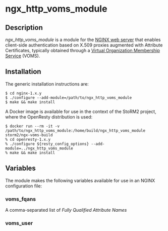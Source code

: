 # ngx_http_voms_module

## Description

_ngx_http_voms_module_ is a module for the [NGINX web server](https://www.nginx.org/) that enables client-side authentication based on X.509 proxies augmented with Attribute Certificates, typically obtained through a [Virtual Organization Membership Service](https://italiangrid.github.io/voms/) (VOMS).

## Installation

The generic installation instructions are:

    $ cd nginx-1.x.y
    $ ./configure --add-module=/path/to/ngx_http_voms_module
    $ make && make install

A Docker image is available for use in the context of the StoRM2 project, where the OpenResty distribution is used:

    $ docker run --rm -it -v /path/to/ngx_http_voms_module:/home/build/ngx_http_voms_module storm2/ngx-voms-build
    % cd openresty-1.x.y
    % ./configure ${resty_config_options} --add-module=../ngx_http_voms_module
    % make && make install

## Variables

The module makes the following variables available for use in an NGINX configuration file:

### voms_fqans

A comma-separated list of _Fully Qualified Attribute Names_

### voms_user

